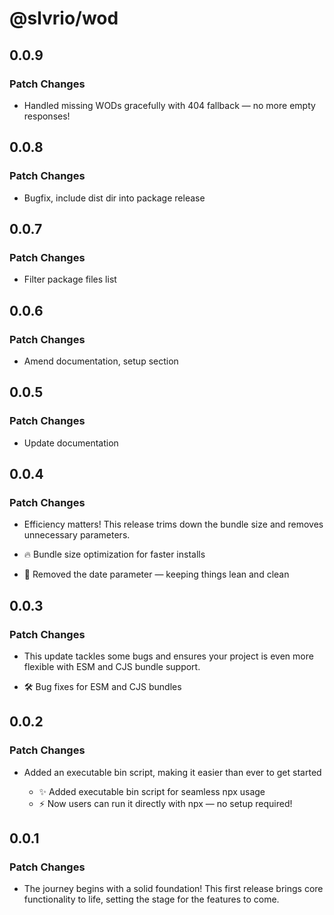# @slvrio/wod

## 0.0.9

### Patch Changes

- Handled missing WODs gracefully with 404 fallback — no more empty responses!

## 0.0.8

### Patch Changes

- Bugfix, include dist dir into package release

## 0.0.7

### Patch Changes

- Filter package files list

## 0.0.6

### Patch Changes

- Amend documentation, setup section

## 0.0.5

### Patch Changes

- Update documentation

## 0.0.4

### Patch Changes

- Efficiency matters! This release trims down the bundle size and removes unnecessary parameters.

- 🔥 Bundle size optimization for faster installs
- 🧹 Removed the date parameter — keeping things lean and clean

## 0.0.3

### Patch Changes

- This update tackles some bugs and ensures your project is even more flexible with ESM and CJS bundle support.

- 🛠️ Bug fixes for ESM and CJS bundles

## 0.0.2

### Patch Changes

- Added an executable bin script, making it easier than ever to get started

  - ✨ Added executable bin script for seamless npx usage
  - ⚡️ Now users can run it directly with npx — no setup required!

## 0.0.1

### Patch Changes

- The journey begins with a solid foundation! This first release brings core functionality to life, setting the stage for the features to come.
